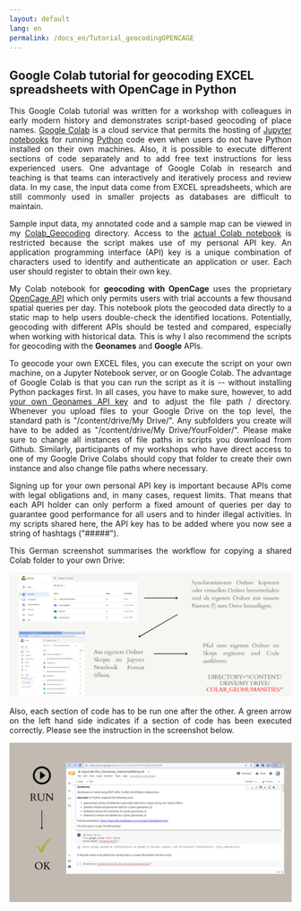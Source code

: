 ```yaml
---
layout: default
lang: en
permalink: /docs_en/Tutorial_geocodingOPENCAGE
---
```


<h2>Google Colab tutorial for geocoding EXCEL spreadsheets with OpenCage in Python</h2>

<p align="justify">This Google Colab tutorial was written for a workshop with colleagues in early modern history and demonstrates script-based geocoding of place names. <a href="https://colab.research.google.com/">Google Colab</a> is a cloud service that permits the hosting of <a href="https://jupyter.org/">Jupyter notebooks</a> for running <a href="https://www.python.org/">Python</a> code even when users do not have Python installed on their own machines. Also, it is possible to execute different sections of code separately and to add free text instructions for less experienced users. One advantage of Google Colab in research and teaching is that teams can interactively and iteratively process and review data. In my case, the input data come from EXCEL spreadsheets, which are still commonly used in smaller projects as databases are difficult to maintain.</p>

<p align="justify">Sample input data, my annotated code and a sample map can be viewed in my <a href="https://github.com/MonikaBarget/GeoHumTutorials/tree/master/Colab_Geocoding">Colab_Geocoding</a> directory. Access to the <a href="https://colab.research.google.com/drive/1TtMkbA2LFkC0Nuvsq0dZzQqGJIx1xQ7u">actual Colab notebook</a> is restricted because the script makes use of my personal API key. An application programming interface (API) key is a unique combination of characters used to identify and authenticate an application or user. Each user should register to obtain their own key.</p>

<p align="justify">My Colab notebook for <strong>geocoding with OpenCage</strong> uses the proprietary <a href="https://opencagedata.com/api">OpenCage API</a> which only permits users with trial accounts a few thousand spatial queries per day. This notebook plots the geocoded data directly to a static map to help users double-check the identified locations. Potentially, geocoding with different APIs should be tested and compared, especially when working with historical data. This is why I also recommend the scripts for geocoding with the <strong>Geonames</strong> and <strong>Google</strong> APIs.</p>

<p align="justify">To geocode your own EXCEL files, you can execute the script on your own machine, on a Jupyter Notebook server, or on Google Colab. The advantage of Google Colab is that you can run the script as it is -- without installing Python packages first. In all cases, you have to make sure, however, to add <a href="https://www.geonames.org/login">your own Geonames API key</a> and to adjust the file path / directory. Whenever you upload files to your Google Drive on the top level, the standard path is "/content/drive/My Drive/". Any subfolders you create will have to be added as "/content/drive/My Drive/YourFolder/". Please make sure to change all instances of file paths in scripts you download from Github. Similarly, participants of my workshops who have direct access to one of my Google Drive Colabs should copy that folder to create their own instance and also change file paths where necessary.</p>

<p align="justify">Signing up for your own personal API key is important because APIs come with legal obligations and, in many cases, request limits. That means that each API holder can only perform a fixed amount of queries per day to guarantee good performance for all users and to hinder illegal activities. In my scripts shared here, the API key has to be added where you now see a string of hashtags ("#####").</p>
  
<p align="justify">This German screenshot summarises the workflow for copying a shared Colab folder to your own Drive:</p>
  
<img alt="how to connect Colab DE" src="../PNG_Geodata_DE/GeocodePythonDE.png">
  
<p align="justify">Also, each section of code has to be run one after the other. A green arrow on the left hand side indicates if a section of code has been executed correctly. Please see the instruction in the screenshot below.</p>

<img alt="run COLAB" src="../PNG_Geodata_DE/RunCOLAB.png">
